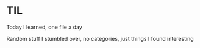 # TIL
Today I learned, one file a day

Random stuff I stumbled over, no categories, just things I found interesting
